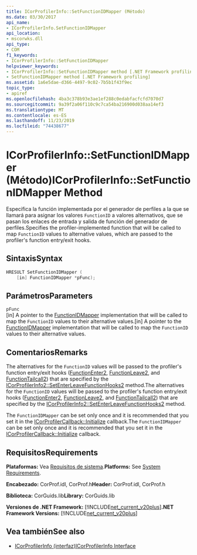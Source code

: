 ```yaml
---
title: ICorProfilerInfo::SetFunctionIDMapper (Método)
ms.date: 03/30/2017
api_name:
- ICorProfilerInfo.SetFunctionIDMapper
api_location:
- mscorwks.dll
api_type:
- COM
f1_keywords:
- ICorProfilerInfo::SetFunctionIDMapper
helpviewer_keywords:
- ICorProfilerInfo::SetFunctionIDMapper method [.NET Framework profiling]
- SetFunctionIDMapper method [.NET Framework profiling]
ms.assetid: 1a6e5dae-d366-4497-9c02-7b5b1f43f9ec
topic_type:
- apiref
ms.openlocfilehash: 4ba3c378b93e3ae1ef288c0edabfacfcfd7070d7
ms.sourcegitcommit: 9a39f2a06f110c9c7ca54ba216900d038aa14ef3
ms.translationtype: MT
ms.contentlocale: es-ES
ms.lasthandoff: 11/23/2019
ms.locfileid: "74438677"
---
```

# <a name="icorprofilerinfosetfunctionidmapper-method"></a><span data-ttu-id="55765-102">ICorProfilerInfo::SetFunctionIDMapper (Método)</span><span class="sxs-lookup"><span data-stu-id="55765-102">ICorProfilerInfo::SetFunctionIDMapper Method</span></span>
<span data-ttu-id="55765-103">Especifica la función implementada por el generador de perfiles a la que se llamará para asignar los valores `FunctionID` a valores alternativos, que se pasan los enlaces de entrada y salida de función del generador de perfiles.</span><span class="sxs-lookup"><span data-stu-id="55765-103">Specifies the profiler-implemented function that will be called to map `FunctionID` values to alternative values, which are passed to the profiler's function entry/exit hooks.</span></span>  
  
## <a name="syntax"></a><span data-ttu-id="55765-104">Sintaxis</span><span class="sxs-lookup"><span data-stu-id="55765-104">Syntax</span></span>  
  
```cpp  
HRESULT SetFunctionIDMapper (  
    [in] FunctionIDMapper *pFunc);  
```  
  
## <a name="parameters"></a><span data-ttu-id="55765-105">Parámetros</span><span class="sxs-lookup"><span data-stu-id="55765-105">Parameters</span></span>  
 `pFunc`  
 <span data-ttu-id="55765-106">[in] A pointer to the [FunctionIDMapper](../../../../docs/framework/unmanaged-api/profiling/functionidmapper-function.md) implementation that will be called to map the `FunctionID` values to their alternative values.</span><span class="sxs-lookup"><span data-stu-id="55765-106">[in] A pointer to the [FunctionIDMapper](../../../../docs/framework/unmanaged-api/profiling/functionidmapper-function.md) implementation that will be called to map the `FunctionID` values to their alternative values.</span></span>  
  
## <a name="remarks"></a><span data-ttu-id="55765-107">Comentarios</span><span class="sxs-lookup"><span data-stu-id="55765-107">Remarks</span></span>  
 <span data-ttu-id="55765-108">The alternatives for the `FunctionID` values will be passed to the profiler's function entry/exit hooks ([FunctionEnter2](../../../../docs/framework/unmanaged-api/profiling/functionenter2-function.md), [FunctionLeave2](../../../../docs/framework/unmanaged-api/profiling/functionleave2-function.md), and [FunctionTailcall2](../../../../docs/framework/unmanaged-api/profiling/functiontailcall2-function.md)) that are specified by the [ICorProfilerInfo2::SetEnterLeaveFunctionHooks2](../../../../docs/framework/unmanaged-api/profiling/icorprofilerinfo2-setenterleavefunctionhooks2-method.md) method.</span><span class="sxs-lookup"><span data-stu-id="55765-108">The alternatives for the `FunctionID` values will be passed to the profiler's function entry/exit hooks ([FunctionEnter2](../../../../docs/framework/unmanaged-api/profiling/functionenter2-function.md), [FunctionLeave2](../../../../docs/framework/unmanaged-api/profiling/functionleave2-function.md), and [FunctionTailcall2](../../../../docs/framework/unmanaged-api/profiling/functiontailcall2-function.md)) that are specified by the [ICorProfilerInfo2::SetEnterLeaveFunctionHooks2](../../../../docs/framework/unmanaged-api/profiling/icorprofilerinfo2-setenterleavefunctionhooks2-method.md) method.</span></span>  
  
 <span data-ttu-id="55765-109">The `FunctionIDMapper` can be set only once and it is recommended that you set it in the [ICorProfilerCallback::Initialize](../../../../docs/framework/unmanaged-api/profiling/icorprofilercallback-initialize-method.md) callback.</span><span class="sxs-lookup"><span data-stu-id="55765-109">The `FunctionIDMapper` can be set only once and it is recommended that you set it in the [ICorProfilerCallback::Initialize](../../../../docs/framework/unmanaged-api/profiling/icorprofilercallback-initialize-method.md) callback.</span></span>  
  
## <a name="requirements"></a><span data-ttu-id="55765-110">Requisitos</span><span class="sxs-lookup"><span data-stu-id="55765-110">Requirements</span></span>  
 <span data-ttu-id="55765-111">**Plataformas:** Vea [Requisitos de sistema](../../../../docs/framework/get-started/system-requirements.md).</span><span class="sxs-lookup"><span data-stu-id="55765-111">**Platforms:** See [System Requirements](../../../../docs/framework/get-started/system-requirements.md).</span></span>  
  
 <span data-ttu-id="55765-112">**Encabezado:** CorProf.idl, CorProf.h</span><span class="sxs-lookup"><span data-stu-id="55765-112">**Header:** CorProf.idl, CorProf.h</span></span>  
  
 <span data-ttu-id="55765-113">**Biblioteca:** CorGuids.lib</span><span class="sxs-lookup"><span data-stu-id="55765-113">**Library:** CorGuids.lib</span></span>  
  
 <span data-ttu-id="55765-114">**Versiones de .NET Framework:** [!INCLUDE[net_current_v20plus](../../../../includes/net-current-v20plus-md.md)]</span><span class="sxs-lookup"><span data-stu-id="55765-114">**.NET Framework Versions:** [!INCLUDE[net_current_v20plus](../../../../includes/net-current-v20plus-md.md)]</span></span>  
  
## <a name="see-also"></a><span data-ttu-id="55765-115">Vea también</span><span class="sxs-lookup"><span data-stu-id="55765-115">See also</span></span>

- [<span data-ttu-id="55765-116">ICorProfilerInfo (interfaz)</span><span class="sxs-lookup"><span data-stu-id="55765-116">ICorProfilerInfo Interface</span></span>](../../../../docs/framework/unmanaged-api/profiling/icorprofilerinfo-interface.md)
